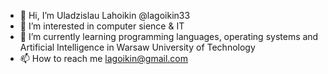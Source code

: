 - 👋 Hi, I’m Uladzislau Lahoikin  @lagoikin33
- 👀 I’m interested in computer sience & IT
- 🌱 I’m currently learning programming languages, operating systems and Artificial Intelligence in Warsaw University of Technology
- 📫 How to reach me lagoikin@gmail.com

<!---
lagoikin33/lagoikin33 is a ✨ special ✨ repository because its `README.md` (this file) appears on your GitHub profile.
You can click the Preview link to take a look at your changes.
--->
